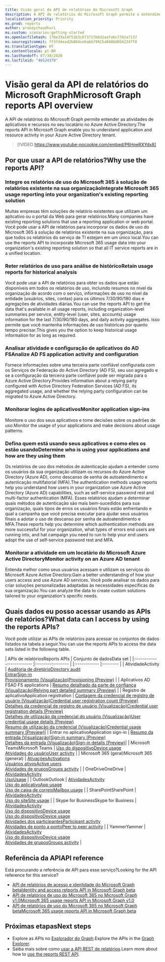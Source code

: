 ```yaml
---
title: Visão geral da API de relatórios do Microsoft Graph
description: A API de relatórios do Microsoft Graph permite o entendimento da atividade de recursos de aplicativos e locatários.
localization_priority: Priority
ms.prod: reports
author: pranoychaudhuri
ms.custom: scenarios:getting-started
ms.openlocfilehash: 176e33a14f51b3cb73717b6d2aafa6c7702a7137
ms.sourcegitcommit: ff3fd4ead2b864ce6abb79915a0488d0562347f8
ms.translationtype: HT
ms.contentlocale: pt-BR
ms.lasthandoff: 07/30/2020
ms.locfileid: "46524370"
---
```

# <a name="microsoft-graph-reports-api-overview"></a><span data-ttu-id="9a14c-103">Visão geral da API de relatórios do Microsoft Graph</span><span class="sxs-lookup"><span data-stu-id="9a14c-103">Microsoft Graph reports API overview</span></span>

<span data-ttu-id="9a14c-104">A API de relatórios do Microsoft Graph permite entender as atividades de aplicativos e recursos no seu locatário no Azure Active Directory.</span><span class="sxs-lookup"><span data-stu-id="9a14c-104">The reports API in Microsoft Graph enable you to understand application and resource activity in your Azure Active Directory tenant.</span></span>

> [!VIDEO https://www.youtube-nocookie.com/embed/P6HneRXYdx8]

## <a name="why-use-the-reports-api"></a><span data-ttu-id="9a14c-105">Por que usar a API de relatórios?</span><span class="sxs-lookup"><span data-stu-id="9a14c-105">Why use the reports API?</span></span>

### <a name="integrate-microsoft-365-usage-reporting-into-your-organizations-existing-reporting-solution"></a><span data-ttu-id="9a14c-106">Integre os relatórios de uso do Microsoft 365 à solução de relatórios existente na sua organização</span><span class="sxs-lookup"><span data-stu-id="9a14c-106">Integrate Microsoft 365 usage reporting into your organization's existing reporting solution</span></span>
<span data-ttu-id="9a14c-107">Muitas empresas têm soluções de relatório existentes que utilizam um aplicativo ou o portal da Web para gerar relatórios.</span><span class="sxs-lookup"><span data-stu-id="9a14c-107">Many companies have existing reporting solutions that use a reporting application or web portal.</span></span> <span data-ttu-id="9a14c-108">Você pode usar a API de relatórios para incorporar os dados de uso do Microsoft 365 à solução de relatórios existente na sua organização, para que todos os relatórios do serviço de TI estejam em um único local.</span><span class="sxs-lookup"><span data-stu-id="9a14c-108">You can use the reports API to incorporate Microsoft 365 usage data into your organization's existing reporting solution so that all IT service reports are in a unified location.</span></span>

### <a name="retain-usage-reports-for-historical-analysis"></a><span data-ttu-id="9a14c-109">Reter relatórios de uso para análise de histórico</span><span class="sxs-lookup"><span data-stu-id="9a14c-109">Retain usage reports for historical analysis</span></span>
<span data-ttu-id="9a14c-110">Você pode usar a API de relatórios para obter os dados que estão disponíveis em todos os relatórios de uso, incluindo resumos no nível da organização de acordo com o serviço, informações de uso no nível da entidade (usuários, sites, contas) para os últimos 7/30/90/180 dias e agregações de atividades diárias.</span><span class="sxs-lookup"><span data-stu-id="9a14c-110">You can use the reports API to get the data that's available in all usage reports, including organization-level summaries per service, entity-level (user, sites, accounts) usage information for the last 7/30/90/180 days, and daily activity aggregates.</span></span> <span data-ttu-id="9a14c-111">Isso permite que você mantenha informações de uso históricas por quanto tempo precisar.</span><span class="sxs-lookup"><span data-stu-id="9a14c-111">This gives you the option to keep historical usage information for as long as required.</span></span>

### <a name="analize-ad-fs-application-activity-and-configuration"></a><span data-ttu-id="9a14c-112">Analisar atividade e configuração de aplicativos do AD FS</span><span class="sxs-lookup"><span data-stu-id="9a14c-112">Analize AD FS application activity and configuration</span></span>
<span data-ttu-id="9a14c-113">Fornece informações sobre uma terceira parte confiável configurada com os Serviços de Federação do Active Directory (AD FS), seu uso agregado e se a configuração da terceira parte confiável pode ser migrada para o Azure Active Directory.</span><span class="sxs-lookup"><span data-stu-id="9a14c-113">Provides information about a relying party configured with Active Directory Federation Services (AD FS), its aggregated usage, and whether the relying party configuration can be migrated to Azure Active Directory.</span></span>

### <a name="monitor-application-sign-ins"></a><span data-ttu-id="9a14c-114">Monitorar logins de aplicativos</span><span class="sxs-lookup"><span data-stu-id="9a14c-114">Monitor application sign-ins</span></span>

<span data-ttu-id="9a14c-115">Monitore o uso dos seus aplicativos e tome decisões sobre os padrões de uso.</span><span class="sxs-lookup"><span data-stu-id="9a14c-115">Monitor the usage of your applications and make decisions about usage patterns.</span></span>

### <a name="determine-who-is-using-your-applications-and-how-are-they-using-them"></a><span data-ttu-id="9a14c-116">Defina quem está usando seus aplicativos e como eles os estão usando</span><span class="sxs-lookup"><span data-stu-id="9a14c-116">Determine who is using your applications and how are they using them</span></span>

<span data-ttu-id="9a14c-117">Os relatórios de uso dos métodos de autenticação ajudam a entender como os usuários da sua organização utilizam os recursos do Azure Active Directory (Azure AD), como descanso de senha de autoatendimento e autenticação multifatorial (MFA).</span><span class="sxs-lookup"><span data-stu-id="9a14c-117">The authentication methods usage reports help you understand how users in your organization use Azure Active Directory (Azure AD) capabilities, such as self-service password rest and multi-factor authentication (MFA).</span></span> <span data-ttu-id="9a14c-118">Esses relatórios ajudam a determinar quais métodos de autenticação são mais bem-sucedidos para sua organização, quais tipos de erros os usuários finais estão enfrentando e qual a campanha que você precisa executar para ajudar seus usuários finais a adotar o uso de descanso por senha de autoatendimento e MFA.</span><span class="sxs-lookup"><span data-stu-id="9a14c-118">These reports help you determine which authentication methods are more successful for your organization, what types of errors end users are running into, and hat campaign you need to run to help your end users adopt the use of self-service password rest and MFA.</span></span>

### <a name="monitor-activity-on-an-azure-ad-tenant"></a><span data-ttu-id="9a14c-119">Monitorar a atividade em um locatário do Microsoft Azure Active Directory</span><span class="sxs-lookup"><span data-stu-id="9a14c-119">Monitor activity on an Azure AD tenant</span></span>

<span data-ttu-id="9a14c-120">Entenda melhor como seus usuários acessam e utilizam os serviços do Microsoft Azure Active Directory.</span><span class="sxs-lookup"><span data-stu-id="9a14c-120">Gain a better understanding of how your users access and use Azure AD services.</span></span> <span data-ttu-id="9a14c-121">Você pode analisar os dados para criar soluções personalizadas adaptadas às necessidades específicas da sua organização.</span><span class="sxs-lookup"><span data-stu-id="9a14c-121">You can analyze the data to create custom solutions tailored to your organization's specific needs.</span></span>

## <a name="what-data-can-i-access-by-using-the-reports-apis"></a><span data-ttu-id="9a14c-122">Quais dados eu posso acessar usando as APIs de relatórios?</span><span class="sxs-lookup"><span data-stu-id="9a14c-122">What data can I access by using the reports APIs?</span></span>

<span data-ttu-id="9a14c-123">Você pode utilizar as APIs de relatórios para acessar os conjuntos de dados listados na tabela a seguir.</span><span class="sxs-lookup"><span data-stu-id="9a14c-123">You can use the reports APIs to access the data sets listed in the following table.</span></span>

| <span data-ttu-id="9a14c-124">APIs de relatórios</span><span class="sxs-lookup"><span data-stu-id="9a14c-124">Reports APIs</span></span> | <span data-ttu-id="9a14c-125">Conjunto de dados</span><span class="sxs-lookup"><span data-stu-id="9a14c-125">Data set</span></span> |
|<span data-ttu-id="9a14c-126">:------------</span><span class="sxs-lookup"><span data-stu-id="9a14c-126">:------------</span></span> |<span data-ttu-id="9a14c-127">:--------</span><span class="sxs-lookup"><span data-stu-id="9a14c-127">:--------</span></span> |
|:------------ |:-------- |
| <span data-ttu-id="9a14c-128">Atividade</span><span class="sxs-lookup"><span data-stu-id="9a14c-128">Activity</span></span> | [<span data-ttu-id="9a14c-129">Auditoria de diretório</span><span class="sxs-lookup"><span data-stu-id="9a14c-129">Directory audit</span></span>](/graph/api/resources/directoryaudit?view=graph-rest-1.0)<br/>[<span data-ttu-id="9a14c-130">Entrar</span><span class="sxs-lookup"><span data-stu-id="9a14c-130">Sign-in</span></span>](/graph/api/resources/signin?view=graph-rest-1.0)<br/>[<span data-ttu-id="9a14c-131">Provisionamento (Visualização)</span><span class="sxs-lookup"><span data-stu-id="9a14c-131">Provisioning (Preview)</span></span>](/graph/api/resources/provisioningobjectsummary?view=graph-rest-beta) |
| <span data-ttu-id="9a14c-132">Aplicativos AD FS</span><span class="sxs-lookup"><span data-stu-id="9a14c-132">AD FS applications</span></span> | [<span data-ttu-id="9a14c-133">Resumo detalhado da parte de confiança (Visualização)</span><span class="sxs-lookup"><span data-stu-id="9a14c-133">Relying part detailed summary (Preview)</span></span>](/graph/api/resources/relyingpartydetailedsummary?view=graph-rest-beta) |
| <span data-ttu-id="9a14c-134">Registro de aplicativo</span><span class="sxs-lookup"><span data-stu-id="9a14c-134">Application registration</span></span> | [<span data-ttu-id="9a14c-135">Contagem da credencial de registro de usuário (Visualização)</span><span class="sxs-lookup"><span data-stu-id="9a14c-135">Credential user registration count (Preview)</span></span>](/graph/api/resources/credentialuserregistrationcount?view=graph-rest-beta)<br/>[<span data-ttu-id="9a14c-136">Detalhes da credencial de registro de usuário (Visualização)</span><span class="sxs-lookup"><span data-stu-id="9a14c-136">Credential user registration details (Preview)</span></span>](/graph/api/resources/credentialuserregistrationdetails?view=graph-rest-beta) <br/>[<span data-ttu-id="9a14c-137">Detalhes de utilização da credencial do usuário (Visualização)</span><span class="sxs-lookup"><span data-stu-id="9a14c-137">User credential usage details (Preview)</span></span>](/graph/api/resources/usercredentialusagedetails?view=graph-rest-beta) <br/>[<span data-ttu-id="9a14c-138">Resumo de utilização da credencial (Visualização)</span><span class="sxs-lookup"><span data-stu-id="9a14c-138">Credential usage summary (Preview)</span></span>](/graph/api/resources/credentialusagesummary?view=graph-rest-beta)|
| <span data-ttu-id="9a14c-139">Entrar no aplicativo</span><span class="sxs-lookup"><span data-stu-id="9a14c-139">Application sign-in</span></span> | [<span data-ttu-id="9a14c-140">Resumo da entrada (Visualização)</span><span class="sxs-lookup"><span data-stu-id="9a14c-140">Sign-in summary (Preview)</span></span>](/graph/api/resources/applicationsigninsummary?view=graph-rest-beta) <br/>[<span data-ttu-id="9a14c-141">Detalhes da entrada (Visualização)</span><span class="sxs-lookup"><span data-stu-id="9a14c-141">Sign-in details (Preview)</span></span>](/graph/api/resources/applicationsignindetailedsummary?view=graph-rest-beta)|
| <span data-ttu-id="9a14c-142">Microsoft Teams</span><span class="sxs-lookup"><span data-stu-id="9a14c-142">Microsoft Teams</span></span> | [<span data-ttu-id="9a14c-143">Uso do dispositivo</span><span class="sxs-lookup"><span data-stu-id="9a14c-143">Device usage</span></span>](/graph/api/resources/microsoft-teams-device-usage-reports?view=graph-rest-1.0)<br/>[<span data-ttu-id="9a14c-144">Atividades do usuário</span><span class="sxs-lookup"><span data-stu-id="9a14c-144">User activity</span></span>](/graph/api/resources/microsoft-teams-user-activity-reports?view=graph-rest-1.0) |
| <span data-ttu-id="9a14c-145">Microsoft 365 (geral)</span><span class="sxs-lookup"><span data-stu-id="9a14c-145">Microsoft 365 (general)</span></span> | [<span data-ttu-id="9a14c-146">Ativações</span><span class="sxs-lookup"><span data-stu-id="9a14c-146">Activations</span></span>](/graph/api/resources/office-365-activations-reports?view=graph-rest-1.0)<br/>[<span data-ttu-id="9a14c-147">Usuários ativos</span><span class="sxs-lookup"><span data-stu-id="9a14c-147">Active users</span></span>](/graph/api/resources/office-365-active-users-reports?view=graph-rest-1.0)<br/>[<span data-ttu-id="9a14c-148">Atividades de grupos</span><span class="sxs-lookup"><span data-stu-id="9a14c-148">Groups activity</span></span>](/graph/api/resources/office-365-groups-activity-reports?view=graph-rest-1.0) |
| <span data-ttu-id="9a14c-149">OneDrive</span><span class="sxs-lookup"><span data-stu-id="9a14c-149">OneDrive</span></span> | [<span data-ttu-id="9a14c-150">Atividades</span><span class="sxs-lookup"><span data-stu-id="9a14c-150">Activity</span></span>](/graph/api/resources/onedrive-activity-reports?view=graph-rest-1.0)<br/>[<span data-ttu-id="9a14c-151">Uso</span><span class="sxs-lookup"><span data-stu-id="9a14c-151">Usage</span></span>](/graph/api/resources/onedrive-usage-reports?view=graph-rest-1.0) |
| <span data-ttu-id="9a14c-152">Outlook</span><span class="sxs-lookup"><span data-stu-id="9a14c-152">Outlook</span></span> | [<span data-ttu-id="9a14c-153">Atividades</span><span class="sxs-lookup"><span data-stu-id="9a14c-153">Activity</span></span>](/graph/api/resources/email-activity-reports?view=graph-rest-1.0)<br/>[<span data-ttu-id="9a14c-154">Uso do aplicativo</span><span class="sxs-lookup"><span data-stu-id="9a14c-154">App usage</span></span>](/graph/api/resources/email-app-usage-reports?view=graph-rest-1.0)<br/>[<span data-ttu-id="9a14c-155">Uso de caixa de correio</span><span class="sxs-lookup"><span data-stu-id="9a14c-155">Mailbox usage</span></span>](/graph/api/resources/mailbox-usage-reports?view=graph-rest-1.0) |
| <span data-ttu-id="9a14c-156">SharePoint</span><span class="sxs-lookup"><span data-stu-id="9a14c-156">SharePoint</span></span> | [<span data-ttu-id="9a14c-157">Atividades</span><span class="sxs-lookup"><span data-stu-id="9a14c-157">Activity</span></span>](/graph/api/resources/sharepoint-activity-reports?view=graph-rest-1.0)<br/>[<span data-ttu-id="9a14c-158">Uso do site</span><span class="sxs-lookup"><span data-stu-id="9a14c-158">Site usage</span></span>](/graph/api/resources/sharepoint-site-usage-reports?view=graph-rest-1.0) |
| <span data-ttu-id="9a14c-159">Skype for Business</span><span class="sxs-lookup"><span data-stu-id="9a14c-159">Skype for Business</span></span> | [<span data-ttu-id="9a14c-160">Atividades</span><span class="sxs-lookup"><span data-stu-id="9a14c-160">Activity</span></span>](/graph/api/resources/skype-for-business-activity-reports?view=graph-rest-1.0)<br/>[<span data-ttu-id="9a14c-161">Uso do dispositivo</span><span class="sxs-lookup"><span data-stu-id="9a14c-161">Device usage</span></span>](/graph/api/resources/skype-for-business-device-usage-reports?view=graph-rest-1.0)<br/>[<span data-ttu-id="9a14c-162">Uso do dispositivo</span><span class="sxs-lookup"><span data-stu-id="9a14c-162">Device usage</span></span>](/graph/api/resources/skype-for-business-device-usage-reports?view=graph-rest-1.0)<br/>[<span data-ttu-id="9a14c-163">Atividades dos participantes</span><span class="sxs-lookup"><span data-stu-id="9a14c-163">Participant activity</span></span>](/graph/api/resources/skype-for-business-participant-activity-reports?view=graph-rest-1.0)<br/>[<span data-ttu-id="9a14c-164">Atividades de ponto a ponto</span><span class="sxs-lookup"><span data-stu-id="9a14c-164">Peer to peer activity</span></span>](/graph/api/resources/skype-for-business-peer-to-peer-activity?view=graph-rest-1.0) |
| <span data-ttu-id="9a14c-165">Yammer</span><span class="sxs-lookup"><span data-stu-id="9a14c-165">Yammer</span></span> | [<span data-ttu-id="9a14c-166">Atividades</span><span class="sxs-lookup"><span data-stu-id="9a14c-166">Activity</span></span>](/graph/api/resources/yammer-activity-reports?view=graph-rest-1.0)<br/>[<span data-ttu-id="9a14c-167">Uso do dispositivo</span><span class="sxs-lookup"><span data-stu-id="9a14c-167">Device usage</span></span>](/graph/api/resources/yammer-device-usage-reports?view=graph-rest-1.0)<br/>[<span data-ttu-id="9a14c-168">Atividades de grupos</span><span class="sxs-lookup"><span data-stu-id="9a14c-168">Groups activity</span></span>](/graph/api/resources/yammer-groups-activity-reports?view=graph-rest-1.0) |

## <a name="api-reference"></a><span data-ttu-id="9a14c-169">Referência da API</span><span class="sxs-lookup"><span data-stu-id="9a14c-169">API reference</span></span>
<span data-ttu-id="9a14c-170">Está procurando a referência de API para esse serviço?</span><span class="sxs-lookup"><span data-stu-id="9a14c-170">Looking for the API reference for this service?</span></span>

- [<span data-ttu-id="9a14c-171">API de relatórios de acesso e identidade do Microsoft Graph beta</span><span class="sxs-lookup"><span data-stu-id="9a14c-171">Identity and access retports API in Microsoft Graph beta</span></span>](/graph/api/resources/report-identity-access?view=graph-rest-beta)
- [<span data-ttu-id="9a14c-172">API de relatórios de uso do Microsoft 365 no Microsoft Graph v1.0</span><span class="sxs-lookup"><span data-stu-id="9a14c-172">Microsoft 365 usage reports API in Microsoft Graph v1.0</span></span>](/graph/api/resources/report?view=graph-rest-1.0)
- [<span data-ttu-id="9a14c-173">API de relatórios de uso do Microsoft 365 no Microsoft Graph beta</span><span class="sxs-lookup"><span data-stu-id="9a14c-173">Microsoft 365 usage reports API in Microsoft Graph beta</span></span>](/graph/api/resources/report?view=graph-rest-beta)

## <a name="next-steps"></a><span data-ttu-id="9a14c-174">Próximas etapas</span><span class="sxs-lookup"><span data-stu-id="9a14c-174">Next steps</span></span>

* <span data-ttu-id="9a14c-175">Explore as APIs no [Explorador do Graph](https://developer.microsoft.com/graph/graph-explorer).</span><span class="sxs-lookup"><span data-stu-id="9a14c-175">Explore the APIs in the [Graph Explorer](https://developer.microsoft.com/graph/graph-explorer).</span></span>
* <span data-ttu-id="9a14c-176">Saiba mais sobre como [usar a API REST de relatórios](/graph/api/resources/report?view=graph-rest-1.0).</span><span class="sxs-lookup"><span data-stu-id="9a14c-176">Learn more about how to [use the reports REST API](/graph/api/resources/report?view=graph-rest-1.0).</span></span>
